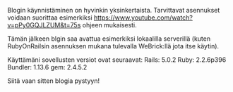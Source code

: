 Blogin käynnistäminen on hyvinkin yksinkertaista. Tarvittavat asennukset voidaan suorittaa esimerkiksi https://www.youtube.com/watch?v=pPy0GQJLZUM&t=75s ohjeen mukaisesti.

Tämän jälkeen blgin saa avattua esimerkiksi lokaalilla serverillä (kuten RubyOnRailsin asennuksen mukana tulevalla WeBrick:llä jota itse käytin).

Käyttämäni sovellusten versiot ovat seuraavat: Rails: 5.0.2 Ruby: 2.2.6p396 Bundler: 1.13.6 gem: 2.4.5.2

Siitä vaan sitten blogia pystyyn!